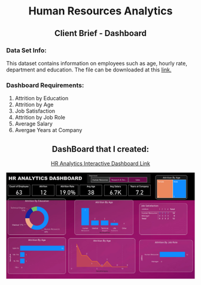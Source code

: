<h1 align="center">Human Resources Analytics</h1>
<h2 align="center">Client Brief - Dashboard</h2>

<P>
  <h3>Data Set Info:</h3>
  <P>
    This dataset contains information on employees such as age, hourly rate, department and education. The file can be downloaded at this <a 
    href="https://drive.google.com/file/d/1TvWKkEXg5tkw8Gux7cRxgSSB0InQECa7/view?usp=sharing">link.</a>
  </P>

  <h3>Dashboard Requirements:</h3>
  <P>
    <ol>
      <li>Attrition by Education</li>
      <li>Attrition by Age</li>
      <li>Job Satisfaction</li>
      <li>Attrition by Job Role</li>
      <li>Average Salary</li>
      <li>Avergae Years at Company</li>
    </ol>
  </P>
</P>

<P>
  <h2 align="center">DashBoard that I created:</h2>
  <P align="center">
    <a href="https://luisosorio3214.github.io/Power-BI-Dashboards/Human%20Resources/">HR Analytics Interactive Dashboard Link</a>
  </P>
  <img src="HR ANALYTIC DASHBOARD Images/HR ANALYTIC DASHBOARD-1.png">
</P>
